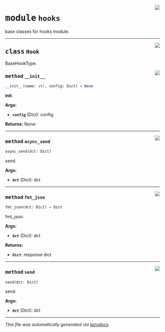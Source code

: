 <!-- markdownlint-disable -->

<a href="../src/pyquanda/hooks/__init__.py#L0"><img align="right" style="float:right;" src="https://img.shields.io/badge/-source-cccccc?style=flat-square"></a>

# <kbd>module</kbd> `hooks`
base classes for hooks module. 



---

<a href="../src/pyquanda/hooks/__init__.py#L14"><img align="right" style="float:right;" src="https://img.shields.io/badge/-source-cccccc?style=flat-square"></a>

## <kbd>class</kbd> `Hook`
BaseHookType. 

<a href="../src/pyquanda/hooks/__init__.py#L17"><img align="right" style="float:right;" src="https://img.shields.io/badge/-source-cccccc?style=flat-square"></a>

### <kbd>method</kbd> `__init__`

```python
__init__(name: str, config: Dict) → None
```

__init__. 



**Args:**
 
 - <b>`config`</b> (Dict):  config 



**Returns:**
 None: 




---

<a href="../src/pyquanda/hooks/__init__.py#L50"><img align="right" style="float:right;" src="https://img.shields.io/badge/-source-cccccc?style=flat-square"></a>

### <kbd>method</kbd> `async_send`

```python
async_send(dct: Dict)
```

send. 



**Args:**
 
 - <b>`dct`</b> (Dict):  dct 

---

<a href="../src/pyquanda/hooks/__init__.py#L33"><img align="right" style="float:right;" src="https://img.shields.io/badge/-source-cccccc?style=flat-square"></a>

### <kbd>method</kbd> `fmt_json`

```python
fmt_json(dct: Dict) → Dict
```

fmt_json. 



**Args:**
 
 - <b>`dct`</b> (Dict):  dct 



**Returns:**
 
 - <b>`Dict`</b>:  response dict 

---

<a href="../src/pyquanda/hooks/__init__.py#L58"><img align="right" style="float:right;" src="https://img.shields.io/badge/-source-cccccc?style=flat-square"></a>

### <kbd>method</kbd> `send`

```python
send(dct: Dict)
```

send. 



**Args:**
 
 - <b>`dct`</b> (Dict):  dct 




---

_This file was automatically generated via [lazydocs](https://github.com/ml-tooling/lazydocs)._
